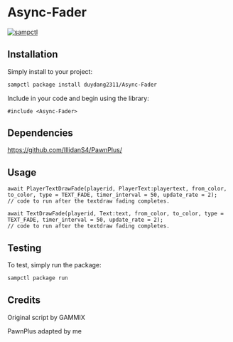 # Async-Fader

[![sampctl](https://img.shields.io/badge/sampctl-Async--Fader-2f2f2f.svg?style=for-the-badge)](https://github.com/duydang2311/Async-Fader)

<!--
Short description of your library, why it's useful, some examples, pictures or
videos. Link to your forum release thread too.

Remember: You can use "forumfmt" to convert this readme to forum BBCode!

What the sections below should be used for:

`## Installation`: Leave this section un-edited unless you have some specific
additional installation procedure.

`## Testing`: Whether your library is tested with a simple `main()` and `print`,
unit-tested, or demonstrated via prompting the player to connect, you should
include some basic information for users to try out your code in some way.

And finally, maintaining your version number`:

* Follow [Semantic Versioning](https://semver.org/)
* When you release a new version, update `VERSION` and `git tag` it
* Versioning is important for sampctl to use the version control features

Happy Pawning!
-->

## Installation

Simply install to your project:

```bash
sampctl package install duydang2311/Async-Fader
```

Include in your code and begin using the library:

```pawn
#include <Async-Fader>
```

## Dependencies

<https://github.com/IllidanS4/PawnPlus/>

## Usage

<!--
Write your code documentation or examples here. If your library is documented in
the source code, direct users there. If not, list your API and describe it well
in this section. If your library is passive and has no API, simply omit this
section.
-->

```pawn
await PlayerTextDrawFade(playerid, PlayerText:playertext, from_color, to_color, type = TEXT_FADE, timer_interval = 50, update_rate = 2);
// code to run after the textdraw fading completes.

await TextDrawFade(playerid, Text:text, from_color, to_color, type = TEXT_FADE, timer_interval = 50, update_rate = 2);
// code to run after the textdraw fading completes.
```

## Testing

<!--
Depending on whether your package is tested via in-game "demo tests" or
y_testing unit-tests, you should indicate to readers what to expect below here.
-->

To test, simply run the package:

```bash
sampctl package run
```

## Credits

Original script by GAMMIX

PawnPlus adapted by me
